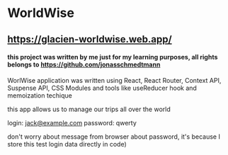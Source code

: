 # WorldWise

## https://glacien-worldwise.web.app/

#### this project was written by me just for my learning purposes, all rights belongs to https://github.com/jonasschmedtmann

WorlWise application was written using React, React Router, Context API, Suspense API, CSS Modules and tools like useReducer hook and memoization techique

this app allows us to manage our trips all over the world

login: jack@example.com
password: qwerty

don't worry about message from browser about password, it's because I store this test login data directly in code)
